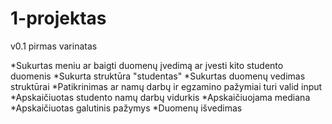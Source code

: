 # 1-projektas
v0.1 pirmas varinatas

*Sukurtas meniu ar baigti duomenų įvedimą ar įvesti kito studento duomenis
*Sukurta struktūra "studentas"
*Sukurtas duomenų vedimas struktūrai
*Patikrinimas ar namų darbų ir egzamino pažymiai turi valid input
*Apskaičiuotas studento namų darbų vidurkis
*Apskaičiuojama mediana
*Apskaičiuotas galutinis pažymys
*Duomenų išvedimas
